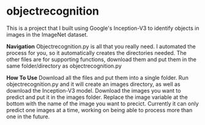 # objectrecognition
This is a project that I built using Google's Inception-V3 to identify objects in images in the ImageNet dataset.

**Navigation**
Objectrecognition.py is all that you really need. I automated the process for you, so it automatically creates the directories needed.
The other files are for supporting functions, download them and put them in the same folder/directory as objectrecognition.py

**How To Use**
Download all the files and put them into a single folder.
Run objectrecognition.py and it will create an images directory, as well as download the Inception-V3 model.
Download the images you want to predict and put it in the images folder.
Replace the image variable at the bottom with the name of the image you want to precict.
Currently it can only predict one images at a time, working on being able to process more than one in the future.

